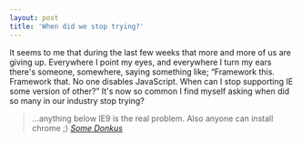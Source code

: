 ```yaml
---
layout: post
title: 'When did we stop trying?'
---
```

It seems to me that during the last few weeks that more and more of us are giving up. Everywhere I point my eyes, and everywhere I turn my ears there's someone, somewhere, saying something like; <q>Framework this. Framework that. No one disables JavaScript. When can I stop supporting IE some version of other?</q> It's now so common I find myself asking when did so many in our industry stop trying?

>	...anything below IE9 is the real problem. Also anyone can install chrome ;)
>	<cite>[Some Donkus](http://24.media.tumblr.com/36a1d4b9fcd50a4380a237c8ace55725/tumblr_mm7ye9fyIi1qec05ko1_400.gif)</cite>
